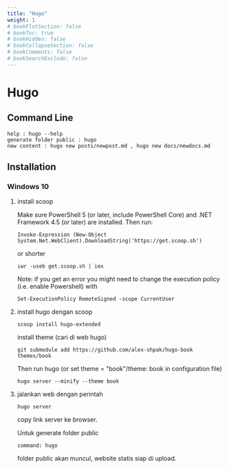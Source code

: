 ```yaml
---
title: "Hugo"
weight: 1
# bookFlatSection: false
# bookToc: true
# bookHidden: false
# bookCollapseSection: false
# bookComments: false
# bookSearchExclude: false
---
```


# Hugo

## Command Line

    help : hugo --help
    generate folder public : hugo
    new content : hugo new posts/newpost.md , hugo new docs/newdocs.md

## Installation

### Windows 10

1.  install scoop

    Make sure PowerShell 5 (or later, include PowerShell Core) and .NET Framework 4.5 (or later) are installed. Then run:

        Invoke-Expression (New-Object System.Net.WebClient).DownloadString('https://get.scoop.sh')

    or shorter

        iwr -useb get.scoop.sh | iex

    Note: if you get an error you might need to change the execution policy (i.e. enable Powershell) with

        Set-ExecutionPolicy RemoteSigned -scope CurrentUser

2.  install hugo dengan scoop

        scoop install hugo-extended

    install theme (cari di web hugo)

        git submodule add https://github.com/alex-shpak/hugo-book themes/book

    Then run hugo (or set theme = "book"/theme: book in configuration file)

        hugo server --minify --theme book

3.  jalankan web dengan perintah

        hugo server

    copy link server ke browser.

    Untuk generate folder public

        command: hugo

    folder public akan muncul, website statis siap di upload.
